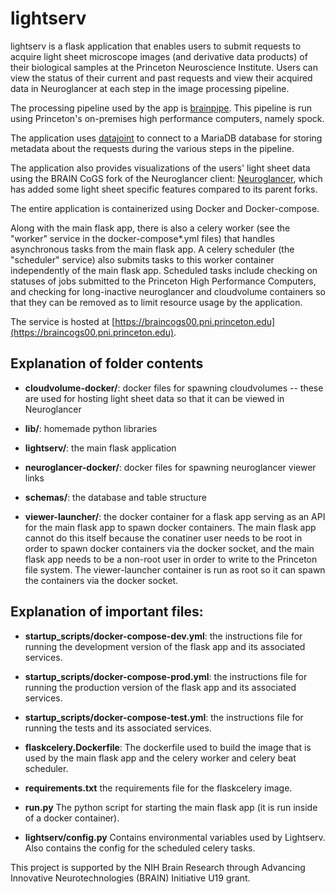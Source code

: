 # lightserv

lightserv is a flask application that enables users to submit requests to acquire light sheet microscope images (and derivative data products) of their biological samples at the Princeton Neuroscience Institute. Users can view the status of their current and past requests and view their acquired data in Neuroglancer at each step in the image processing pipeline. 

The processing pipeline used by the app is [brainpipe](https://github.com/BrainCOGS/brainpipe). This pipeline is run using Princeton's on-premises high performance computers, namely spock.  

The application uses [datajoint](https://github.com/datajoint/datajoint-python) to connect to a MariaDB database for storing metadata about the requests during the various steps in the pipeline. 

The application also provides visualizations of the users' light sheet data using the BRAIN CoGS fork of the Neuroglancer client: [Neuroglancer](https://github.com/BrainCOGS/neuroglancer), which has added some light sheet specific features compared to its parent forks. 

The entire application is containerized using Docker and Docker-compose.

Along with the main flask app, there is also a celery worker (see the "worker" service in the docker-compose\*.yml files) that handles asynchronous tasks from the main flask app. A celery scheduler (the "scheduler" service) also submits tasks to this worker container independently of the main flask app. Scheduled tasks include checking on statuses of jobs submitted to the Princeton High Performance Computers, and checking for long-inactive neuroglancer and cloudvolume containers so that they can be removed as to limit resource usage by the application.  

The service is hosted at [https://braincogs00.pni.princeton.edu](https://braincogs00.pni.princeton.edu). 

## Explanation of folder contents

- **cloudvolume-docker/**: docker files for spawning cloudvolumes -- these are used for hosting light sheet data so that it can be viewed in Neuroglancer

- **lib/**: homemade python libraries  

- **lightserv/**: the main flask application

- **neuroglancer-docker/**: docker files for spawning neuroglancer viewer links

- **schemas/**: the database and table structure

- **viewer-launcher/**: the docker container for a flask app serving as an API for the main flask app to spawn docker containers. The main flask app cannot do this itself because the conatiner user needs to be root in order to spawn docker containers via the docker socket, and the main flask app needs to be a non-root user in order to write to the Princeton file system. The viewer-launcher container is run as root so it can spawn the containers via the docker socket. 

## Explanation of important files:

- **startup_scripts/docker-compose-dev.yml**: the instructions file for running the development version of the flask app and its associated services. 

- **startup_scripts/docker-compose-prod.yml**: the instructions file for running the production version of the flask app and its associated services.

- **startup_scripts/docker-compose-test.yml**: the instructions file for running the tests and its associated services.

- **flaskcelery.Dockerfile**: The dockerfile used to build the image that is used by the main flask app and the celery worker and celery beat scheduler. 

- **requirements.txt** the requirements file for the flaskcelery image. 

- **run.py** The python script for starting the main flask app (it is run inside of a docker container).

- **lightserv/config.py** Contains environmental variables used by Lightserv. Also contains the config for the scheduled celery tasks.


This project is supported by the NIH Brain Research through Advancing Innovative Neurotechnologies (BRAIN) Initiative U19 grant.